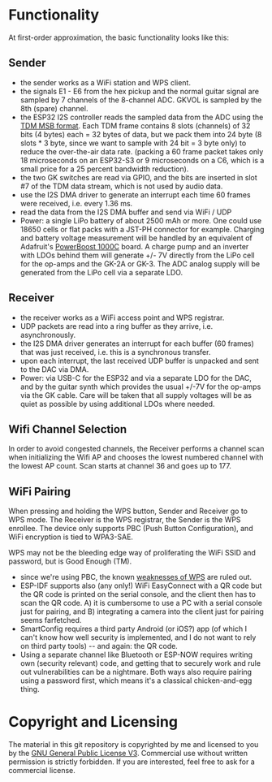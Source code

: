 # Functionality 

At first-order approximation, the basic functionality looks like this:


## Sender

  * the sender works as a WiFi station and WPS client. 
  * the signals E1 - E6 from the hex pickup and the normal guitar signal are sampled by 7 channels of the 8-channel ADC. GKVOL is sampled by the 8th (spare) channel. 
  * the ESP32 I2S controller reads the sampled data from the ADC using the [TDM MSB format](https://docs.espressif.com/projects/esp-idf/en/latest/esp32c5/api-reference/peripherals/i2s.html#tdm-mode). Each TDM frame contains 8 slots (channels) of 32 bits (4 bytes) each = 32 bytes of data, but we pack them into 24 byte (8 slots * 3 byte, since we want to sample with 24 bit = 3 byte only) to reduce the over-the-air data rate. (packing a 60 frame packet takes only 18 microseconds on an ESP32-S3 or 9 microseconds on a C6, which is a small price for a 25 percent bandwidth reduction). 
  * the two GK switches are read via GPIO, and the bits are inserted in slot #7 of the TDM data stream, which is not used by audio data. 
  * use the I2S DMA driver to generate an interrupt each time 60 frames were received, i.e. every 1.36 ms. 
  * read the data from the I2S DMA buffer and send via WiFi / UDP
  * Power: a single LiPo battery of about 2500 mAh or more. One could use 18650 cells or flat packs with a JST-PH connector for example. Charging and battery voltage measurement will be handled by an equivalent of Adafruit's [PowerBoost 1000C](https://learn.adafruit.com/adafruit-powerboost-1000c-load-share-usb-charge-boost/overview) board. A charge pump and an inverter with LDOs behind them will generate +/- 7V directly from the LiPo cell for the op-amps and the GK-2A or GK-3. The ADC analog supply will be generated from the LiPo cell via a separate LDO. 

## Receiver

  * the receiver works as a WiFi access point and WPS registrar. 
  * UDP packets are read into a ring buffer as they arrive, i.e. asynchronously.
  * the I2S DMA driver generates an interrupt for each buffer (60 frames) that was just received, i.e. this is a synchronous transfer. 
  * upon each interrupt, the last received UDP buffer is unpacked and sent to the DAC via DMA. 
  * Power: via USB-C for the ESP32 and via a separate LDO for the DAC, and by the guitar synth which provides the usual +/-7V for the op-amps via the GK cable. Care will be taken that all supply voltages will be as quiet as possible by using additional LDOs where needed.

## Wifi Channel Selection

In order to avoid congested channels, the Receiver performs a channel scan when initializing the Wifi AP and chooses the lowest numbered channel with the lowest AP count. Scan starts at channel 36 and goes up to 177. 

## WiFi Pairing

When pressing and holding the WPS button, Sender and Receiver go to WPS mode. The Receiver is the WPS registrar, the Sender is the WPS enrollee. The device only supports PBC (Push Button Configuration), and WiFi encryption is tied to WPA3-SAE. 

WPS may not be the bleeding edge way of proliferating the WiFi SSID and password, but is Good Enough (TM). 

 * since we're using PBC, the known [weaknesses of WPS](https://en.wikipedia.org/wiki/Wi-Fi_Protected_Setup#Security) are ruled out.
 * ESP-IDF supports also (any only!) WiFi EasyConnect with a QR code but the QR code is printed on the serial console, and the client then has to scan the QR code. A) it is cumbersome to use a PC with a serial console just for pairing, and B) integrating a camera into the client just for pairing seems farfetched. 
 * SmartConfig requires a third party Android (or iOS?) app (of which I can't know how well security is implemented, and I do not want to rely on third party tools) --  and again: the QR code. 
 * Using a separate channel like Bluetooth or ESP-NOW requires writing own (security relevant) code, and getting that to securely work and rule out vulnerabilities can be a nightmare. Both ways also require pairing using a password first, which means it's a classical chicken-and-egg thing. 

# Copyright and Licensing

The material in this git repository is copyrighted by me and licensed to you by the [GNU General Public License V3](https://www.gnu.org/licenses/gpl-3.0.en.html). Commercial use without written permission is strictly forbidden. If you are interested, feel free to ask for a commercial license. 




